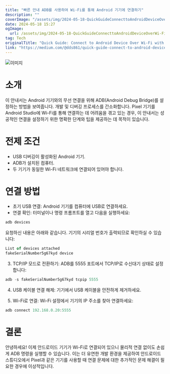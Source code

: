 ```yaml
---
title: "빠른 안내 ADB를 사용하여 Wi-Fi를 통해 Android 기기에 연결하기"
description: ""
coverImage: "/assets/img/2024-05-18-QuickGuideConnecttoAndroidDeviceOverWi-FiwithADB_0.png"
date: 2024-05-18 15:27
ogImage:
  url: /assets/img/2024-05-18-QuickGuideConnecttoAndroidDeviceOverWi-FiwithADB_0.png
tag: Tech
originalTitle: "Quick Guide: Connect to Android Device Over Wi-Fi with ADB"
link: "https://medium.com/@dds861/quick-guide-connect-to-android-device-over-wi-fi-with-adb-8355f483cb6a"
---
```


![이미지](/assets/img/2024-05-18-QuickGuideConnecttoAndroidDeviceOverWi-FiwithADB_0.png)

# 소개

이 안내서는 Android 기기와의 무선 연결을 위해 ADB(Android Debug Bridge)를 설정하는 방법을 보여줍니다. 개발 및 디버깅 프로세스를 간소화합니다. Pixel 기기를 Android Studio에 Wi-Fi를 통해 연결하는 데 어려움을 겪고 있는 경우, 이 안내서는 성공적인 연결을 설정하기 위한 명확한 단계와 팁을 제공하는 데 목적이 있습니다.

# 전제 조건

<div class="content-ad"></div>

- USB 디버깅이 활성화된 Android 기기.
- ADB가 설치된 컴퓨터.
- 두 기기가 동일한 Wi-Fi 네트워크에 연결되어 있어야 합니다.

# 연결 방법

- 초기 USB 연결: Android 기기를 컴퓨터에 USB로 연결하세요.
- 연결 확인: 터미널이나 명령 프롬프트를 열고 다음을 실행하세요:

```js
adb devices
```

<div class="content-ad"></div>

요청하신 내용은 아래와 같습니다. 기기의 시리얼 번호가 출력되므로 확인하실 수 있습니다:

```js
List of devices attached
fakeSerialNumber5g67kyd device
```

3. TCP/IP 모드로 전환하기: ADB를 5555 포트에서 TCP/IP로 수신대기 상태로 설정합니다:

```js
adb -s fakeSerialNumber5g67kyd tcpip 5555
```

<div class="content-ad"></div>

4. USB 케이블 연결 해제: 기기에서 USB 케이블을 안전하게 제거하세요.

5. Wi-Fi로 연결: Wi-Fi 설정에서 기기의 IP 주소를 찾아 연결하세요:

```js
adb connect 192.168.0.20:5555
```

# 결론

<div class="content-ad"></div>

안녕하세요! 이제 안드로이드 기기가 Wi-Fi로 연결되어 있으니 물리적 연결 없이도 손쉽게 ADB 명령을 실행할 수 있습니다. 이는 더 유연한 개발 환경을 제공하여 안드로이드 스튜디오에서 Pixel과 같은 기기를 사용할 때 연결 문제에 대한 추가적인 문제 해결이 필요한 경우에 이상적입니다.
